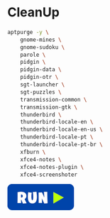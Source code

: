 # CleanUp
```bash
aptpurge -y \
    gnome-mines \
    gnome-sudoku \
    parole \
    pidgin \
    pidgin-data \
    pidgin-otr \
    sgt-launcher \
    sgt-puzzles \
    transmission-common \
    transmission-gtk \
    thunderbird \
    thunderbird-locale-en \
    thunderbird-locale-en-us \
    thunderbird-locale-pt \
    thunderbird-locale-pt-br \
    xfburn \
    xfce4-notes \
    xfce4-notes-plugin \
    xfce4-screenshoter
```
[![bashrun](../images/bashrun.png)](br:uninstall-duplicity)
